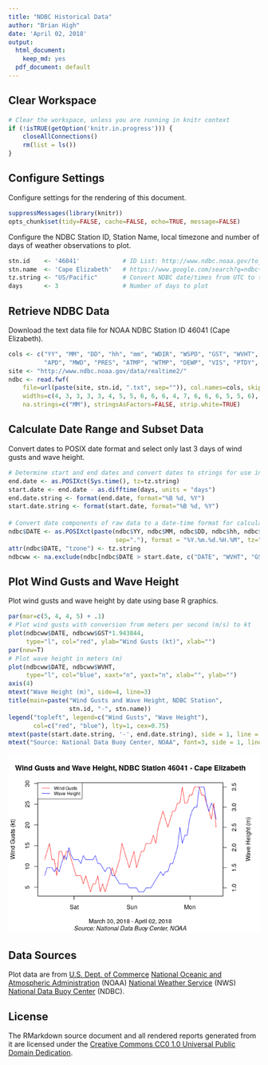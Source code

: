 ```yaml
---
title: "NDBC Historical Data"
author: "Brian High"
date: 'April 02, 2018'
output:
  html_document:
    keep_md: yes
  pdf_document: default
---
```


## Clear Workspace


```r
# Clear the workspace, unless you are running in knitr context
if (!isTRUE(getOption('knitr.in.progress'))) {
    closeAllConnections()
    rm(list = ls())
}
```

## Configure Settings

Configure settings for the rendering of this document.


```r
suppressMessages(library(knitr))
opts_chunk$set(tidy=FALSE, cache=FALSE, echo=TRUE, message=FALSE)
```

Configure the NDBC Station ID, Station Name, local timezone and number of days 
of weather observations to plot. 


```r
stn.id    <- '46041'            # ID List: http://www.ndbc.noaa.gov/to_station.shtml
stn.name  <- 'Cape Elizabeth'   # https://www.google.com/search?q=ndbc+neah+bay
tz.string <- "US/Pacific"       # Convert NDBC date/times from UTC to this timezone
days      <- 3                  # Number of days to plot
```

## Retrieve NDBC Data

Download the text data file for NOAA NDBC Station ID 46041 (Cape Elizabeth).


```r
cols <- c("YY", "MM", "DD", "hh", "mm", "WDIR", "WSPD", "GST", "WVHT", "DPD", 
          "APD", "MWD", "PRES", "ATMP", "WTMP", "DEWP", "VIS", "PTDY", "TIDE")
site <- "http://www.ndbc.noaa.gov/data/realtime2/"
ndbc <- read.fwf(
    file=url(paste(site, stn.id, ".txt", sep="")), col.names=cols, skip=2,
    widths=c(4, 3, 3, 3, 3, 4, 5, 5, 6, 6, 6, 4, 7, 6, 6, 6, 5, 5, 6), 
    na.strings=c("MM"), stringsAsFactors=FALSE, strip.white=TRUE)
```

## Calculate Date Range and Subset Data

Convert dates to POSIX date format and select only last 3 days of wind 
gusts and wave height.


```r
# Determine start and end dates and convert dates to strings for use in plot
end.date <- as.POSIXct(Sys.time(), tz=tz.string)
start.date <- end.date - as.difftime(days, units = "days")
end.date.string <- format(end.date, format="%B %d, %Y")
start.date.string <- format(start.date, format="%B %d, %Y")

# Convert date components of raw data to a date-time format for calculations
ndbc$DATE <- as.POSIXct(paste(ndbc$YY, ndbc$MM, ndbc$DD, ndbc$hh, ndbc$mm, 
                              sep="."), format = "%Y.%m.%d.%H.%M", tz="UTC")
attr(ndbc$DATE, "tzone") <- tz.string
ndbcww <- na.exclude(ndbc[ndbc$DATE > start.date, c("DATE", "WVHT", "GST")])
```

## Plot Wind Gusts and Wave Height

Plot wind gusts and wave height by date using base R graphics.




```r
par(mar=c(5, 4, 4, 5) + .1)
# Plot wind gusts with conversion from meters per second (m/s) to kt
plot(ndbcww$DATE, ndbcww$GST*1.943844, 
     type="l", col="red", ylab="Wind Gusts (kt)", xlab="")
par(new=T)
# Plot wave height in meters (m)
plot(ndbcww$DATE, ndbcww$WVHT, 
     type="l", col="blue", xaxt="n", yaxt="n", xlab="", ylab="")
axis(4)
mtext("Wave Height (m)", side=4, line=3)
title(main=paste("Wind Gusts and Wave Height, NDBC Station", 
                 stn.id, "-", stn.name))
legend("topleft", legend=c("Wind Gusts", "Wave Height"), 
       col=c("red", "blue"), lty=1, cex=0.75)
mtext(paste(start.date.string, '-', end.date.string), side = 1, line = 3)
mtext("Source: National Data Buoy Center, NOAA", font=3, side = 1, line = 4)
```

![](ndbc_plot_files/figure-html/unnamed-chunk-5-1.png)<!-- -->



## Data Sources

Plot data are from [U.S. Dept. of Commerce](https://www.commerce.gov/) 
[National Oceanic and Atmospheric Administration](http://www.noaa.gov/) (NOAA) 
[National Weather Service](http://www.weather.gov/) (NWS) 
[National Data Buoy Center](http://www.ndbc.noaa.gov/) (NDBC).

## License

The RMarkdown source document and all rendered reports generated from it are 
licensed under the [Creative Commons CC0 1.0 Universal Public Domain Dedication](https://creativecommons.org/publicdomain/zero/1.0/).
